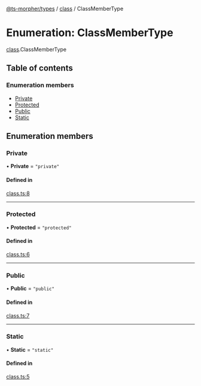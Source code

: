 [@ts-morpher/types](../README.md) / [class](../modules/class.md) / ClassMemberType

# Enumeration: ClassMemberType

[class](../modules/class.md).ClassMemberType

## Table of contents

### Enumeration members

- [Private](class.ClassMemberType.md#private)
- [Protected](class.ClassMemberType.md#protected)
- [Public](class.ClassMemberType.md#public)
- [Static](class.ClassMemberType.md#static)

## Enumeration members

### Private

• **Private** = `"private"`

#### Defined in

[class.ts:8](https://github.com/linbudu599/morpher/blob/43a898f/packages/types/src/class.ts#L8)

___

### Protected

• **Protected** = `"protected"`

#### Defined in

[class.ts:6](https://github.com/linbudu599/morpher/blob/43a898f/packages/types/src/class.ts#L6)

___

### Public

• **Public** = `"public"`

#### Defined in

[class.ts:7](https://github.com/linbudu599/morpher/blob/43a898f/packages/types/src/class.ts#L7)

___

### Static

• **Static** = `"static"`

#### Defined in

[class.ts:5](https://github.com/linbudu599/morpher/blob/43a898f/packages/types/src/class.ts#L5)
